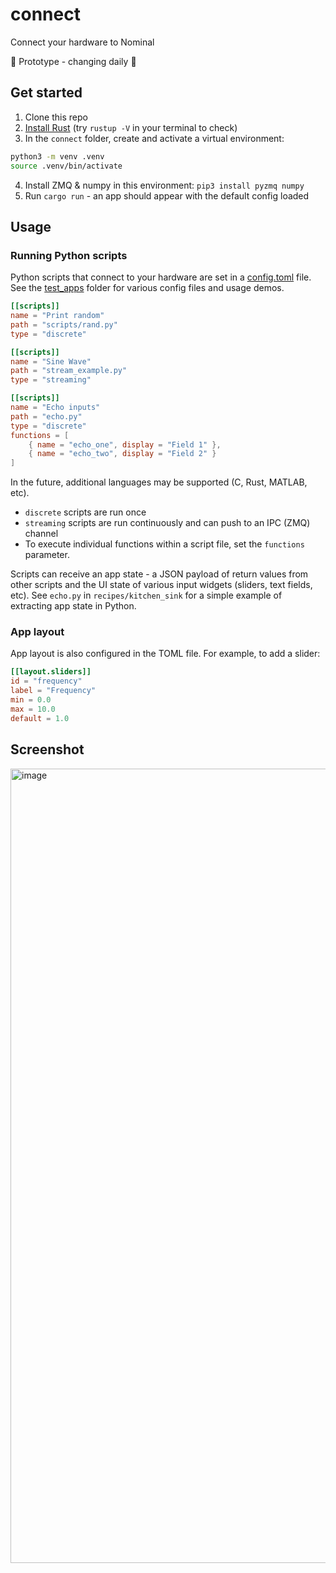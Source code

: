# connect
Connect your hardware to Nominal

🚧 Prototype - changing daily 🚧

## Get started

1. Clone this repo
2. [Install Rust](https://www.rust-lang.org/tools/install) (try `rustup -V` in your terminal to check)
3. In the `connect` folder, create and activate a virtual environment:

```sh
python3 -m venv .venv
source .venv/bin/activate
```

4. Install ZMQ & numpy in this environment: `pip3 install pyzmq numpy`
5. Run `cargo run` - an app should appear with the default config loaded

## Usage

### Running Python scripts

Python scripts that connect to your hardware are set in a [config.toml](https://github.com/nominal-io/connect/blob/main/test_apps/1_kitchen_sink/config.toml) file. See the [test_apps](https://github.com/nominal-io/connect/tree/main/test_apps) folder for various config files and usage demos. 

```toml
[[scripts]]
name = "Print random"
path = "scripts/rand.py"
type = "discrete"

[[scripts]]
name = "Sine Wave"
path = "stream_example.py"
type = "streaming"

[[scripts]]
name = "Echo inputs"
path = "echo.py"
type = "discrete"
functions = [
    { name = "echo_one", display = "Field 1" },
    { name = "echo_two", display = "Field 2" }
]
```

In the future, additional languages may be supported (C, Rust, MATLAB, etc).

- `discrete` scripts are run once
- `streaming` scripts are run continuously and can push to an IPC (ZMQ) channel
- To execute individual functions within a script file, set the `functions` parameter.

Scripts can receive an app state - a JSON payload of return values from other scripts and the UI state of various input widgets (sliders, text fields, etc). See `echo.py` in `recipes/kitchen_sink` for a simple example of extracting app state in Python.

### App layout

App layout is also configured in the TOML file. For example, to add a slider:

```toml
[[layout.sliders]]
id = "frequency"
label = "Frequency"
min = 0.0
max = 10.0
default = 1.0
```

## Screenshot

<img width="1271" alt="image" src="https://github.com/user-attachments/assets/24c59730-d69a-4ad1-b8a4-81c8f5f5527d">





  
